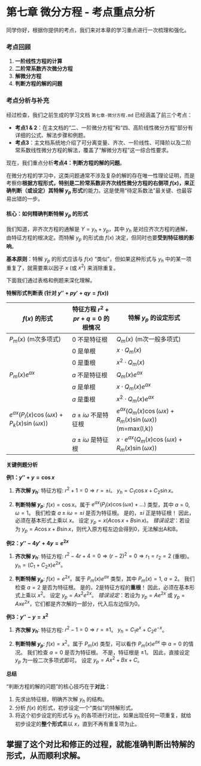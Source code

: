 # 第七章 微分方程 - 考点重点分析

同学你好，根据你提供的考点，我们来对本章的学习重点进行一次梳理和强化。

### 考点回顾

1.  **一阶线性方程的计算**
2.  **二阶常系数齐次微分方程**
3.  **解微分方程**
4.  **判断方程的解的问题**

### 考点分析与补充

经过检查，我们之前生成的学习文档 `第七章-微分方程.md` 已经涵盖了前三个考点：

- **考点1 & 2**：在主文档的“二、一阶微分方程”和“四、高阶线性微分方程”部分有详细的公式、解法步骤和例题。
- **考点3**：主文档系统地介绍了可分离变量、齐次、一阶线性、可降阶以及二阶常系数线性微分方程的解法，覆盖了“解微分方程”这一综合性要求。

现在，我们重点分析**考点4：判断方程的解的问题**。

在微分方程的学习中，这类问题通常不涉及复杂的解的存在唯一性理论证明，而是考察你**根据方程形式，特别是二阶常系数非齐次线性微分方程的右侧项 $f(x)$，来正确判断（或设定）其特解 $y_p$ 形式**的能力。这是使用“待定系数法”最关键、也最容易出错的一步。

#### 核心：如何精确判断特解 $y_p$ 的形式

我们知道，非齐次方程的通解是 $Y = y_h + y_p$，其中 $y_h$ 是对应齐次方程的通解，由特征方程的根决定。而特解 $y_p$ 的形式由 $f(x)$ 决定，但同时也要**受到特征根的影响**。

**基本原则**：特解 $y_p$ 的形式应该与 $f(x)$ “类似”，但如果这种形式与 $y_h$ 中的某一项重复了，就需要乘以因子 $x$ (或 $x^2$) 来消除重复。

下面我们通过表格和例题来深化理解。

**特解形式判断表 (针对 $y'' + py' + qy = f(x)$)**

| $f(x)$ 的形式                                            | 特征方程 $r^2+pr+q=0$ 的根情况 | 特解 $y_p$ 的设定形式                                                     |
| ----------------------------------------------------- | ---------------------- | ------------------------------------------------------------------ |
| $P_m(x)$ (m次多项式)                                      | $0$ 不是特征根              | $Q_m(x)$ (m次一般多项式)                                                 |
|                                                       | $0$ 是单根                | $x \cdot Q_m(x)$                                                   |
|                                                       | $0$ 是重根                | $x^2 \cdot Q_m(x)$                                                 |
| $P_m(x)e^{ax}$                                        | $a$ 不是特征根              | $Q_m(x)e^{ax}$                                                     |
|                                                       | $a$ 是单根                | $x \cdot Q_m(x)e^{ax}$                                             |
|                                                       | $a$ 是重根                | $x^2 \cdot Q_m(x)e^{ax}$                                           |
| $e^{ax}(P_l(x)\cos(\omega x) + P_k(x)\sin(\omega x))$ | $a \pm i\omega$ 不是特征根  | $e^{ax}(Q_m(x)\cos(\omega x) + R_m(x)\sin(\omega x))$ (m=max(l,k)) |
|                                                       | $a \pm i\omega$ 是特征根   | $x \cdot e^{ax}(Q_m(x)\cos(\omega x) + R_m(x)\sin(\omega x))$      |


**关键例题分析**

**例1：$y'' + y = \cos x$**

1.  **齐次解 $y_h$**:
    特征方程: $r^2+1=0 \Rightarrow r = \pm i$。
    $y_h = C_1\cos x + C_2\sin x$。

2.  **判断特解 $y_p$**:
    $f(x) = \cos x$。属于 $e^{ax}(P_l(x)\cos(\omega x) + \dots)$ 类型，其中 $a=0, \omega=1$。
    我们检查 $a \pm i\omega = \pm i$ 是否为特征根。
    是的，$\pm i$ 正是特征根！
    因此，必须在基本形式上乘以 $x$。
    设定 $y_p = x(A\cos x + B\sin x)$。
    *错误设定*：若设为 $y_p = A\cos x + B\sin x$，则代入原方程左边会得到0，无法解出A和B。

**例2：$y'' - 4y' + 4y = e^{2x}$**

1.  **齐次解 $y_h$**:
    特征方程: $r^2-4r+4=0 \Rightarrow (r-2)^2=0 \Rightarrow r_1=r_2=2$ (重根)。
    $y_h = (C_1 + C_2x)e^{2x}$。

2.  **判断特解 $y_p$**:
    $f(x) = e^{2x}$。属于 $P_m(x)e^{ax}$ 类型，其中 $P_m(x)=1$, $a=2$。
    我们检查 $a=2$ 是否为特征根。
    是的，2是特征方程的**重根**！
    因此，必须在基本形式上乘以 $x^2$。
    设定 $y_p = A x^2 e^{2x}$。
    *错误设定*：若设为 $y_p = A e^{2x}$ 或 $y_p = Ax e^{2x}$，它们都是齐次解的一部分，代入后左边恒为0。

**例3：$y'' - y = x^2$**

1.  **齐次解 $y_h$**:
    特征方程: $r^2-1=0 \Rightarrow r=\pm 1$。
    $y_h = C_1e^x + C_2e^{-x}$。

2.  **判断特解 $y_p$**:
    $f(x) = x^2$。属于 $P_m(x)$ 类型，可以看作 $P_m(x)e^{ax}$ 中 $a=0$ 的情况。
    我们检查 $a=0$ 是否为特征根。
    不是，特征根是 $\pm 1$。
    因此，直接设定 $y_p$ 为一般二次多项式即可。
    设定 $y_p = Ax^2 + Bx + C$。

**总结**

“判断方程的解的问题”的核心技巧在于**对比**：
1.  先求出特征根，明确齐次解 $y_h$ 的结构。
2.  分析 $f(x)$ 的形式，初步设定一个“类似”的特解形式。
3.  将这个初步设定的形式与 $y_h$ 的各项进行对比，如果出现任何一项重复，就给初步设定的**整个形式**乘以 $x$，直到不再有重复项为止。

掌握了这个对比和修正的过程，就能准确判断出特解的形式，从而顺利求解。
---
